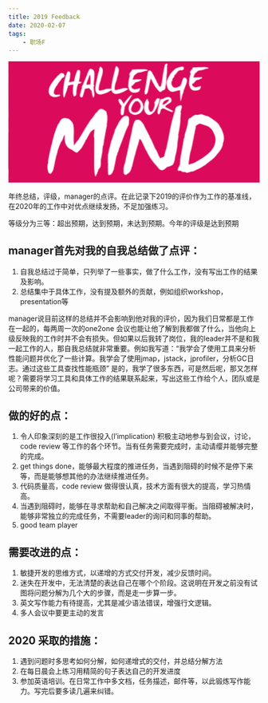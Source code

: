 ```yaml
---
title: 2019 Feedback
date: 2020-02-07
tags: 
	- 职场F
---
```


![2019-feedback](/images/2019-feedback.png)

年终总结，评级，manager的点评。在此记录下2019的评价作为工作的基准线，在2020年的工作中对优点继续发扬，不足加强练习。

等级分为三等：超出预期，达到预期，未达到预期。今年的评级是达到预期

## manager首先对我的自我总结做了点评：

1. 自我总结过于简单，只列举了一些事实，做了什么工作，没有写出工作的结果及影响。
2. 总结集中于具体工作，没有提及额外的贡献，例如组织workshop，presentation等

manager说目前这样的总结并不会影响到他对我的评价，因为我们日常都是工作在一起的，每两周一次的one2one  会议也能让他了解到我都做了什么，当他向上级反映我的工作时并不会有损失。但如果以后我转了岗位，我的leader并不是和我一起工作的人，那自我总结就非常重要。例如我写道：“我学会了使用工具来分析性能问题并优化了一些计算。我学会了使用jmap，jstack，jprofiler，分析GC日志。通过这些工具查找性能瓶颈” 是的，我学了很多东西，可是然后呢，那又怎样呢？需要将学习工具和具体工作的结果联系起来，写出这些工作给个人，团队或是公司带来的价值。

## 做的好的点：

1. 令人印象深刻的是工作很投入(l’implication) 积极主动地参与到会议，讨论，code review 等工作的各个环节。当有任务需要完成时，主动请缨并能够完整的完成。
2. get things done，能够最大程度的推进任务，当遇到阻碍的时候不是停下来等，而是能够想其他的办法继续推进任务。
3. 代码质量高，code review 做得很认真，技术方面有很大的提高，学习热情高。
4. 当遇到阻碍时，能够在寻求帮助和自己解决之间取得平衡。当阻碍被解决时，能够非常独立的完成任务，不需要leader的询问和同事的帮助。
5. good team player

## 需要改进的点：

1. 敏捷开发的思维方式，以递增的方式交付开发，减少反馈时间。
2. 迷失在开发中，无法清楚的表达自己在哪个个阶段。这说明在开发之前没有试图将问题分解为几个大的步骤，而是走一步算一步。
3. 英文写作能力有待提高，尤其是减少语法错误，增强行文逻辑。
4. 多人会议中要更主动的发言

## 2020 采取的措施：

1. 遇到问题时多思考如何分解，如何递增式的交付，并总结分解方法
2. 在每日晨会上练习用精简的句子表达自己的开发进度
3. 参加英语培训。在日常工作中多文档，任务描述，邮件等，以此锻炼写作能力。写完后要多读几遍来纠错。